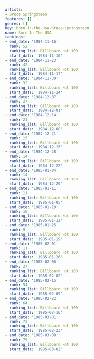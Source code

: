 ```yaml
---
artists:
- Bruce Springsteen
features: []
genres: []
key: born-in-the-usa-bruce-springsteen
name: Born In The USA
rankings:
- end_date: '1984-11-16'
  rank: 52
  ranking_list: Billboard Hot 100
  start_date: '1984-11-10'
- end_date: '1984-11-23'
  rank: 42
  ranking_list: Billboard Hot 100
  start_date: '1984-11-17'
- end_date: '1984-11-30'
  rank: 32
  ranking_list: Billboard Hot 100
  start_date: '1984-11-24'
- end_date: '1984-12-07'
  rank: 27
  ranking_list: Billboard Hot 100
  start_date: '1984-12-01'
- end_date: '1984-12-14'
  rank: 21
  ranking_list: Billboard Hot 100
  start_date: '1984-12-08'
- end_date: '1984-12-21'
  rank: 15
  ranking_list: Billboard Hot 100
  start_date: '1984-12-15'
- end_date: '1984-12-28'
  rank: 14
  ranking_list: Billboard Hot 100
  start_date: '1984-12-22'
- end_date: '1985-01-04'
  rank: 14
  ranking_list: Billboard Hot 100
  start_date: '1984-12-29'
- end_date: '1985-01-11'
  rank: 11
  ranking_list: Billboard Hot 100
  start_date: '1985-01-05'
- end_date: '1985-01-18'
  rank: 10
  ranking_list: Billboard Hot 100
  start_date: '1985-01-12'
- end_date: '1985-01-25'
  rank: 9
  ranking_list: Billboard Hot 100
  start_date: '1985-01-19'
- end_date: '1985-02-01'
  rank: 11
  ranking_list: Billboard Hot 100
  start_date: '1985-01-26'
- end_date: '1985-02-08'
  rank: 27
  ranking_list: Billboard Hot 100
  start_date: '1985-02-02'
- end_date: '1985-02-15'
  rank: 54
  ranking_list: Billboard Hot 100
  start_date: '1985-02-09'
- end_date: '1985-02-22'
  rank: 64
  ranking_list: Billboard Hot 100
  start_date: '1985-02-16'
- end_date: '1985-03-01'
  rank: 73
  ranking_list: Billboard Hot 100
  start_date: '1985-02-23'
- end_date: '1985-03-08'
  rank: 79
  ranking_list: Billboard Hot 100
  start_date: '1985-03-02'
---
```


